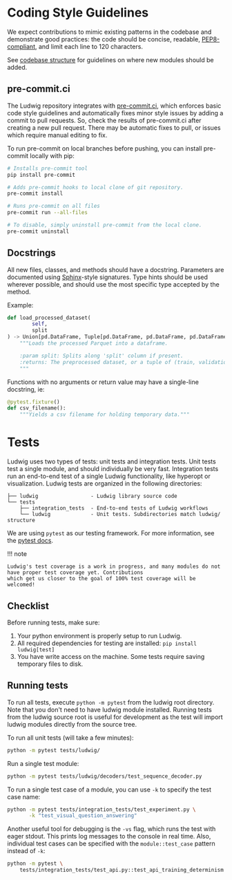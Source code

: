 # Coding Style Guidelines

We expect contributions to mimic existing patterns in the codebase and demonstrate good practices: the code should be
concise, readable, [PEP8-compliant](https://peps.python.org/pep-0008/), and limit each line to 120 characters.

See [codebase structure](../codebase_structure) for guidelines on where new modules should be added.

## pre-commit.ci

The Ludwig repository integrates with [pre-commit.ci](https://pre-commit.ci/), which enforces basic code style
guidelines and automatically fixes minor style issues by adding a commit to pull requests. So, check the results of
pre-commit.ci after creating a new pull request. There may be automatic fixes to pull, or issues which require manual
editing to fix.

To run pre-commit on local branches before pushing, you can install pre-commit locally with pip:

```bash
# Installs pre-commit tool
pip install pre-commit

# Adds pre-commit hooks to local clone of git repository.
pre-commit install

# Runs pre-commit on all files
pre-commit run --all-files

# To disable, simply uninstall pre-commit from the local clone.
pre-commit uninstall
```

## Docstrings

All new files, classes, and methods should have a docstring. Parameters are documented using
[Sphinx](https://www.sphinx-doc.org/en/master/usage/restructuredtext/domains.html#python-signatures)-style signatures.
Type hints should be used wherever possible, and should use the most specific type accepted by the method.

Example:

```python
def load_processed_dataset(
        self,
        split
) -> Union[pd.DataFrame, Tuple[pd.DataFrame, pd.DataFrame, pd.DataFrame]]:
    """Loads the processed Parquet into a dataframe.

    :param split: Splits along 'split' column if present.
    :returns: The preprocessed dataset, or a tuple of (train, validation, test).
    """
```

Functions with no arguments or return value may have a single-line docstring, ie:

```python
@pytest.fixture()
def csv_filename():
    """Yields a csv filename for holding temporary data."""
```

# Tests

Ludwig uses two types of tests: unit tests and integration tests. Unit tests test a single module, and should
individually be very fast. Integration tests run an end-to-end test of a single Ludwig functionality, like hyperopt or
visualization. Ludwig tests are organized in the following directories:

```
├── ludwig                 - Ludwig library source code
└── tests
    ├── integration_tests  - End-to-end tests of Ludwig workflows
    └── ludwig             - Unit tests. Subdirectories match ludwig/ structure
```

We are using `pytest` as our testing framework. For more information, see the [pytest docs](https://docs.pytest.org).

!!! note

    Ludwig's test coverage is a work in progress, and many modules do not have proper test coverage yet. Contributions
    which get us closer to the goal of 100% test coverage will be welcomed!

## Checklist

Before running tests, make sure:

1. Your python environment is properly setup to run Ludwig.
2. All required dependencies for testing are installed: `pip install ludwig[test]`
3. You have write access on the machine. Some tests require saving temporary files to disk.

## Running tests

To run all tests, execute `python -m pytest` from the ludwig root directory.
Note that you don't need to have ludwig module installed. Running tests from the ludwig source root is useful for
development as the test will import ludwig modules directly from the source tree.

To run all unit tests (will take a few minutes):

```bash
python -m pytest tests/ludwig/
```

Run a single test module:

```bash
python -m pytest tests/ludwig/decoders/test_sequence_decoder.py
```

To run a single test case of a module, you can use `-k` to specify the test case name:

```bash
python -m pytest tests/integration_tests/test_experiment.py \
       -k "test_visual_question_answering"
```

Another useful tool for debugging is the `-vs` flag, which runs the test with eager stdout. This prints log messages to
the console in real time. Also, individual test cases can be specified with the `module::test_case` pattern instead of
`-k`:

```bash
python -m pytest \
    tests/integration_tests/test_api.py::test_api_training_determinism -vs
```
